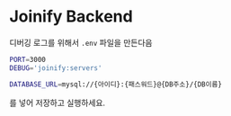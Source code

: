 # Joinify Backend

디버깅 로그를 위해서 `.env` 파일을 만든다음

```bash
PORT=3000
DEBUG='joinify:servers'

DATABASE_URL=mysql://{아이디}:{패스워드}@{DB주소}/{DB이름}
```

를 넣어 저장하고 실행하세요.
